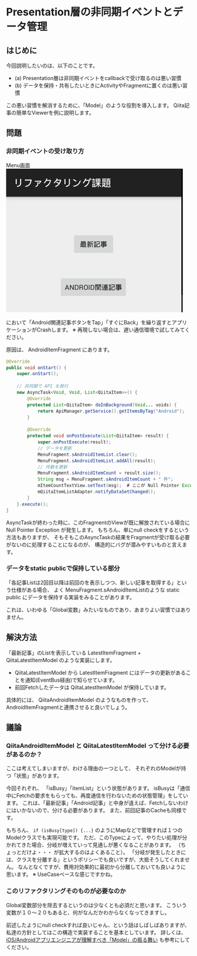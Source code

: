 Presentation層の非同期イベントとデータ管理
==========================

はじめに
--------
今回説明したいのは、以下のことです。

* (a) Presentation層は非同期イベントをcallbackで受け取るのは悪い習慣
* (b) データを保持・共有したいときにActivityやFragmentに置くのは悪い習慣

この悪い習慣を解消するために、「Model」のような役割を導入します。
Qiita記事の簡単なViewerを例に説明します。

問題
----------
### 非同期イベントの受け取り方

Menu画面
<img src="image/menu.png" width="482" />

において「Android関連記事ボタンをTap」「すぐにBack」を繰り返すとアプリケーションがCrashします。
※ 再現しない場合は、遅い通信環境で試してみてください。

原因は、 AndroidItemFragment にあります。

```java:AndroidItemFragment.java
@Override
public void onStart() {
    super.onStart();

    // 非同期で API を発行
    new AsyncTask<Void, Void, List<QiitaItem>>() {
        @Override
        protected List<QiitaItem> doInBackground(Void... voids) {
            return ApiManager.getService().getItemsByTag("Android");
        }

        @Override
        protected void onPostExecute(List<QiitaItem> result) {
            super.onPostExecute(result);
            // データを更新
            MenuFragment.sAndroidItemList.clear();
            MenuFragment.sAndroidItemList.addAll(result);
            // 件数を更新
            MenuFragment.sAndroidItemCount = result.size();
            String msg = MenuFragment.sAndroidItemCount + " 件";
            mItemCountTextView.setText(msg);  # ここが Null Pointer Exception
            mQiitaItemListAdapter.notifyDataSetChanged();
        }
    }.execute();
}
```

AsyncTaskが終わった時に、このFragmentのViewが既に解放されている場合に Null Pointer Exception が発生します。
もちろん、単にnull checkをするという方法もありますが、
そもそもこのAsyncTaskの結果をFragmentが受け取る必要がないのに処理することになるのが、
構造的にバグが潜みやすいものと言えます。

### データをstatic publicで保持している部分

「各記事Listは2回目以降は前回のを表示しつつ、新しい記事を取得する」という仕様がある場合、
よく MenuFragment.sAndroidItemListのような static public にデータを保持する実装をみることがあります。

これは、いわゆる「Global変数」みたいなものであり、あまりよい習慣ではありません。

解決方法
---------

「最新記事」のListを表示している LatestItemFragment + QiitaLatestItemModel のような実装にします。

* QiitaLatestItemModel から LatestItemFragment にはデータの更新があることを通知(EventBus経由)で知らせています。
* 前回Fetchしたデータは QiitaLatestItemModel が保持しています。

具体的には、 QiitaAndroidItemModel のようなものを作って、AndroidItemFragmentと連携させると良いでしょう。

議論
-------
### QiitaAndroidItemModel と QiitaLatestItemModel って分ける必要があるのか？
ここは考えてしまいますが、わける理由の一つとして、 それぞれのModelが持つ「状態」があります。

今回それぞれ、 「isBusy」「itemList」という状態があります。
isBusyは「通信中にFetchの要求をもらっても、再度通信を行わないための状態管理」をしています。
これは、「最新記事」「Android記事」と中身が違えば、Fetchしないわけにはいかないので、分ける必要があります。
また、前回記事のCacheも同様です。

もちろん、 `if (isBusy[type]) {...}` のようにMapなどで管理すれば１つのModelクラスでも実現可能です。
ただ、このTypeによって、やりたい処理が分かれてきた場合、分岐が増えていって見通しが悪くなることがあります。
（ちょっとだけよ・・・ が拡大するのはよくあること）。
「分岐が発生したときには、クラスを分離する」というポリシーでも良いですが、大抵そうしてくれません。
なんとなくですが、費用対効果的に最初から分離しておいても良いように思います。
※ UseCaseベースな感じですかね。

### このリファクタリングそのものが必要なのか

Global変数部分を除去するというのは少なくとも必須だと思います。
こういう変数が１０〜２０もあると、何がなんだかわからなくなってきますし。

前述したようにnull checkすれば良いじゃん、という話はしばしばありますが、
私達の方針としてはこの構造で実装することを基本としています。
詳しくは、  [iOS/Androidアプリエンジニアが理解すべき「Model」の振る舞い](http://www.slideshare.net/mokemokechicken/iosandroidmodel) も参考にしてください。
